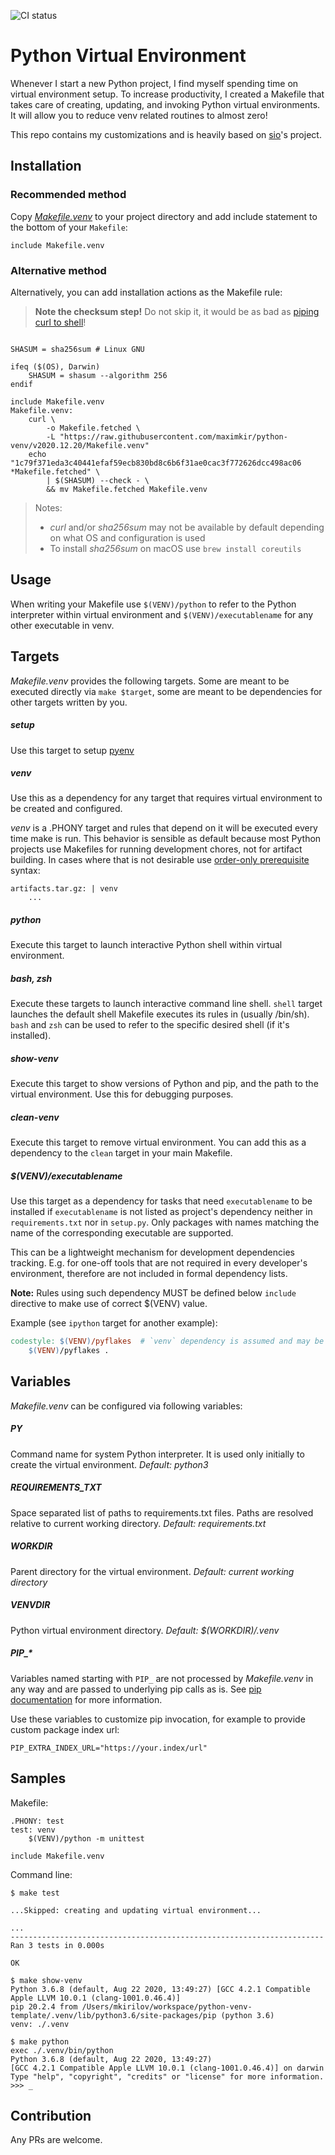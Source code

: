 ![CI status](https://github.com/maximkir/python-venv-template/workflows/CI/badge.svg?branch=master)

# Python Virtual Environment 

Whenever I start a new Python project, I find myself spending time on virtual environment setup.
To increase productivity, I created a Makefile that takes care of creating, updating, and invoking Python virtual environments.
It will allow you to reduce venv related routines to almost zero!

This repo contains my customizations and is heavily based on [sio](https://github.com/sio/Makefile.venv)'s project.

## Installation

### Recommended method

Copy [*Makefile.venv*](Makefile.venv) to your project directory and add
include statement to the bottom of your `Makefile`:

```make
include Makefile.venv
```

### Alternative method

Alternatively, you can add installation actions as the Makefile rule:

> **Note the checksum step!** Do not skip it, it would be as bad as [piping curl
> to shell](https://0x46.net/thoughts/2019/04/27/piping-curl-to-shell/)!

```make

SHASUM = sha256sum # Linux GNU

ifeq ($(OS), Darwin)
	SHASUM = shasum --algorithm 256
endif

include Makefile.venv
Makefile.venv:
	curl \
		-o Makefile.fetched \
		-L "https://raw.githubusercontent.com/maximkir/python-venv/v2020.12.20/Makefile.venv"
	echo "1c79f371eda3c40441efaf59ecb830bd8c6b6f31ae0cac3f772626dcc498ac06 *Makefile.fetched" \
		| $(SHASUM) --check - \
		&& mv Makefile.fetched Makefile.venv
```

> Notes:
>
> * *curl* and/or *sha256sum* may not be available by default depending on what
>   OS and configuration is used
> * To install *sha256sum* on macOS use `brew install coreutils`

## Usage

When writing your Makefile use `$(VENV)/python` to refer to the Python
interpreter within virtual environment and `$(VENV)/executablename` for any
other executable in venv.

## Targets

*Makefile.venv* provides the following targets. Some are meant to be executed
directly via `make $target`, some are meant to be dependencies for other
targets written by you.

##### setup

Use this target to setup [pyenv](https://github.com/pyenv/pyenv)

##### venv

Use this as a dependency for any target that requires virtual environment to
be created and configured.

*venv* is a .PHONY target and rules that depend on it will be executed every
time make is run. This behavior is sensible as default because most Python
projects use Makefiles for running development chores, not for artifact
building. In cases where that is not desirable use [order-only prerequisite]
syntax:

```make
artifacts.tar.gz: | venv
	...
```

[order-only prerequisite]: https://www.gnu.org/software/make/manual/html_node/Prerequisite-Types.html

##### python

Execute this target to launch interactive Python shell within virtual
environment.

##### bash, zsh

Execute these targets to launch interactive command line shell. `shell` target
launches the default shell Makefile executes its rules in (usually /bin/sh).
`bash` and `zsh` can be used to refer to the specific desired shell (if it's
installed).

##### show-venv

Execute this target to show versions of Python and pip, and the path to the
virtual environment. Use this for debugging purposes.

##### clean-venv

Execute this target to remove virtual environment. You can add this as a
dependency to the `clean` target in your main Makefile.

##### $(VENV)/executablename

Use this target as a dependency for tasks that need `executablename` to be
installed if `executablename` is not listed as project's dependency neither in
`requirements.txt` nor in `setup.py`. Only packages with names matching the
name of the corresponding executable are supported.

This can be a lightweight mechanism for development dependencies tracking.
E.g. for one-off tools that are not required in every developer's
environment, therefore are not included in formal dependency lists.

**Note:** Rules using such dependency MUST be defined below
`include` directive to make use of correct $(VENV) value.

Example (see `ipython` target for another example):

```Makefile
codestyle: $(VENV)/pyflakes  # `venv` dependency is assumed and may be omitted
	$(VENV)/pyflakes .
```

## Variables

*Makefile.venv* can be configured via following variables:

##### PY

Command name for system Python interpreter. It is used only initially to
create the virtual environment. *Default: python3*

##### REQUIREMENTS_TXT

Space separated list of paths to requirements.txt files.
Paths are resolved relative to current working directory.
*Default: requirements.txt*

##### WORKDIR

Parent directory for the virtual environment. *Default: current working
directory*

##### VENVDIR

Python virtual environment directory. *Default: $(WORKDIR)/.venv*

##### PIP_*

Variables named starting with `PIP_` are not processed by *Makefile.venv* in
any way and are passed to underlying pip calls as is. See [pip
documentation](https://pip.pypa.io/en/stable/user_guide/#environment-variables)
for more information.

Use these variables to customize pip invocation, for example to provide custom
package index url:

```
PIP_EXTRA_INDEX_URL="https://your.index/url"
```

## Samples

Makefile:

```make
.PHONY: test
test: venv
	$(VENV)/python -m unittest

include Makefile.venv
```

Command line:

```
$ make test

...Skipped: creating and updating virtual environment...

...
----------------------------------------------------------------------
Ran 3 tests in 0.000s

OK
```
```
$ make show-venv
Python 3.6.8 (default, Aug 22 2020, 13:49:27) [GCC 4.2.1 Compatible Apple LLVM 10.0.1 (clang-1001.0.46.4)]
pip 20.2.4 from /Users/mkirilov/workspace/python-venv-template/.venv/lib/python3.6/site-packages/pip (python 3.6)
venv: ./.venv

```
```
$ make python
exec ./.venv/bin/python
Python 3.6.8 (default, Aug 22 2020, 13:49:27) 
[GCC 4.2.1 Compatible Apple LLVM 10.0.1 (clang-1001.0.46.4)] on darwin
Type "help", "copyright", "credits" or "license" for more information.
>>> _
```

## Contribution

Any PRs are welcome.
